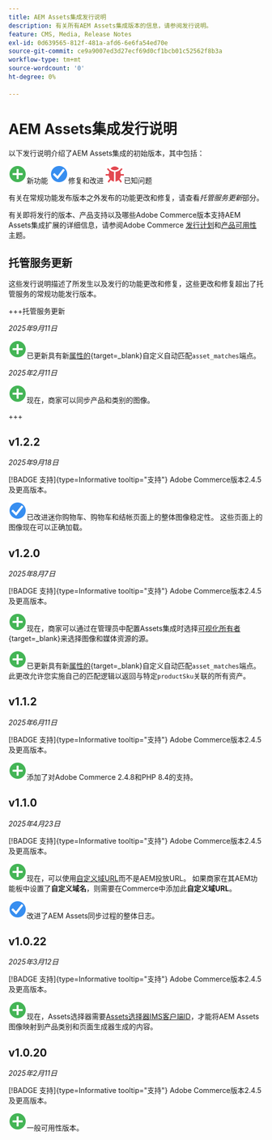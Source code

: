 ```yaml
---
title: AEM Assets集成发行说明
description: 有关所有AEM Assets集成版本的信息，请参阅发行说明。
feature: CMS, Media, Release Notes
exl-id: 0d639565-812f-481a-afd6-6e6fa54ed70e
source-git-commit: ce9a9007ed3d27ecf69d0cf1bcb01c52562f8b3a
workflow-type: tm+mt
source-wordcount: '0'
ht-degree: 0%

---
```


# AEM Assets集成发行说明

以下发行说明介绍了AEM Assets集成的初始版本，其中包括：

![新](../assets/new.svg)新功能
![已修复问题](../assets/fix.svg)修复和改进
![已知问题](../assets/bug.svg)已知问题

有关在常规功能发布版本之外发布的功能更改和修复，请查看&#x200B;_托管服务更新_&#x200B;部分。

有关即将发行的版本、产品支持以及哪些Adobe Commerce版本支持AEM Assets集成扩展的详细信息，请参阅Adobe Commerce [发行计划](https://experienceleague.adobe.com/zh-hans/docs/commerce-operations/release/planning/schedule)和[产品可用性](https://experienceleague.adobe.com/zh-hans/docs/commerce-operations/release/product-availability)主题。

## 托管服务更新

这些发行说明描述了所发生以及发行的功能更改和修复，这些更改和修复超出了托管服务的常规功能发行版本。

+++托管服务更新

_2025年9月11日_

![新问题](../assets/new.svg)已更新具有新[属性的](https://experienceleague.adobe.com/zh-hans/docs/commerce/aem-assets-integration/synchronize/custom-match){target=_blank}自定义自动匹配`asset_matches`端点。

_2025年2月11日_

![新问题](../assets/new.svg)现在，商家可以同步产品和类别的图像。

+++

## v1.2.2

_2025年9月18日_

[!BADGE 支持]{type=Informative tooltip="支持"} Adobe Commerce版本2.4.5及更高版本。

![已修复问题](../assets/fix.svg)<!-- Issue ACAP-1110 -->已改进迷你购物车、购物车和结帐页面上的整体图像稳定性。 这些页面上的图像现在可以正确加载。

## v1.2.0

_2025年8月7日_

[!BADGE 支持]{type=Informative tooltip="支持"} Adobe Commerce版本2.4.5及更高版本。

![新问题](../assets/new.svg)<!-- Issue ACAP-1018 -->现在，商家可以通过在管理员中配置Assets集成时选择[可视化所有者](https://experienceleague.adobe.com/zh-hans/docs/commerce/aem-assets-integration/get-started/setup-synchronization){target=_blank}来选择图像和媒体资源的源。

![新问题](../assets/new.svg)<!-- Issue ACAP-1078 -->已更新具有新[属性的](https://experienceleague.adobe.com/zh-hans/docs/commerce/aem-assets-integration/synchronize/custom-match){target=_blank}自定义自动匹配`asset_matches`端点。 此更改允许您实施自己的匹配逻辑以返回与特定`productSku`关联的所有资产。

## v1.1.2

_2025年6月11日_

[!BADGE 支持]{type=Informative tooltip="支持"} Adobe Commerce版本2.4.5及更高版本。

![新问题](../assets/new.svg)<!-- Issue ACAP-1041 -->添加了对Adobe Commerce 2.4.8和PHP 8.4的支持。

## v1.1.0

_2025年4月23日_

[!BADGE 支持]{type=Informative tooltip="支持"} Adobe Commerce版本2.4.5及更高版本。

![新问题](../assets/new.svg)<!-- Issue ACAP-955 -->现在，可以使用[自定义域URL](https://experienceleague.adobe.com/zh-hans/docs/commerce/aem-assets-integration/get-started/setup-synchronization#optional-configure-the-custom-domain-url)而不是AEM投放URL。 如果商家在其AEM功能板中设置了&#x200B;**自定义域名**，则需要在Commerce中添加此&#x200B;**自定义域URL**。

![修复了问题](../assets/fix.svg)<!-- Issue ACAP-987 -->改进了AEM Assets同步过程的整体日志。

## v1.0.22

_2025年3月12日_

[!BADGE 支持]{type=Informative tooltip="支持"} Adobe Commerce版本2.4.5及更高版本。

![新问题](../assets/new.svg)<!-- Issue ACAP-xx -->现在，Assets选择器需要[Assets选择器IMS客户端ID](https://experienceleague.adobe.com/zh-hans/docs/commerce/aem-assets-integration/get-started/setup-synchronization)，才能将AEM Assets图像映射到产品类别和页面生成器生成的内容。

## v1.0.20

_2025年2月11日_

[!BADGE 支持]{type=Informative tooltip="支持"} Adobe Commerce版本2.4.5及更高版本。

![新](../assets/new.svg)<!-- Issue ACAP-xx -->一般可用性版本。
